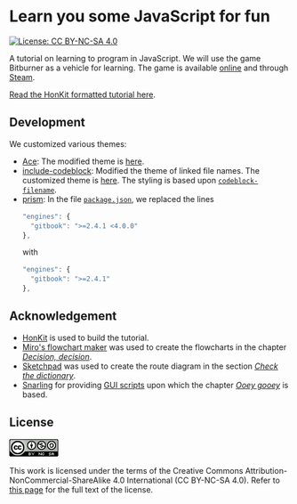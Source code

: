 # Learn you some JavaScript for fun

[![License: CC BY-NC-SA 4.0](https://img.shields.io/badge/License-CC%20BY--NC--SA%204.0-blue.svg)](http://creativecommons.org/licenses/by-nc-sa/4.0/)

A tutorial on learning to program in JavaScript. We will use the game Bitburner
as a vehicle for learning. The game is available
[online](https://danielyxie.github.io/bitburner/) and through
[Steam](https://store.steampowered.com/app/1812820/Bitburner/).

[Read the HonKit formatted tutorial here](https://quacksouls.github.io/lyf/).

<!-- ====================================================================== -->

## Development

We customized various themes:

<!-- prettier-ignore -->
- [Ace](https://github.com/manchiyiu/gitbook-plugin-ace): The modified theme
  is [here](gitbook/gitbook-plugin-ace/ace.js).
- [include-codeblock](https://github.com/azu/gitbook-plugin-include-codeblock):
  Modified the theme of linked file names. The customized theme is
  [here](gitbook/gitbook-plugin-include-codeblock/templates/acefull-template.hbs).
  The styling is based upon
  [`codeblock-filename`](https://github.com/litmon/gitbook-plugin-codeblock-filename/blob/master/book/block.css).
- [prism](https://github.com/gaearon/gitbook-plugin-prism): In the file
  [`package.json`](https://github.com/gaearon/gitbook-plugin-prism/blob/master/package.json),
  we replaced the lines
  ```js
  "engines": {
    "gitbook": ">=2.4.1 <4.0.0"
  },
  ```
  with
  ```js
  "engines": {
    "gitbook": ">=2.4.1"
  },
  ```

<!-- ====================================================================== -->

## Acknowledgement

<!-- prettier-ignore -->
- [HonKit](https://github.com/honkit/honkit) is used to build the tutorial.
- [Miro's flowchart maker](https://miro.com/flowchart/) was used to create the
  flowcharts in the chapter [_Decision, decision_](doc/decide/README.md).
- [Sketchpad](https://sketch.io/sketchpad/) was used to create the route
  diagram in the section [_Check the dictionary_](doc/organize/map.md).
- [Snarling](https://github.com/Snarling) for providing
  [GUI scripts](https://github.com/Snarling/bitburner-scripts) upon which the
  chapter [_Ooey gooey_](doc/gui/README.md) is based.

<!-- ====================================================================== -->

## License

![CC BY-NC-SA 4.0](image/cc.png "CC BY-NC-SA 4.0")

This work is licensed under the terms of the Creative Commons
Attribution-NonCommercial-ShareAlike 4.0 International (CC BY-NC-SA 4.0). Refer
to [this page](https://creativecommons.org/licenses/by-nc-sa/4.0/legalcode) for
the full text of the license.
